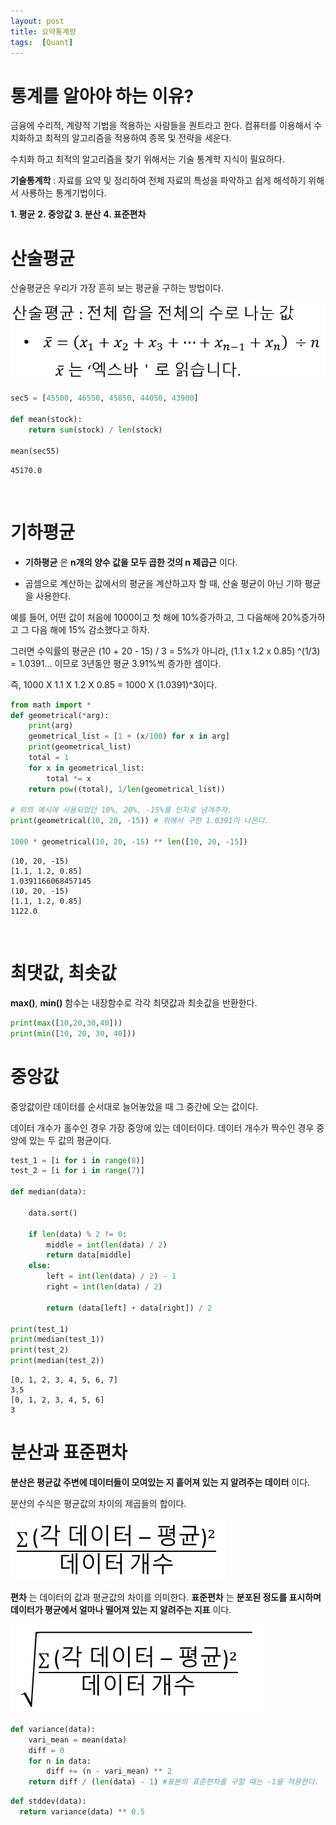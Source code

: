 ```yaml
---
layout: post
title: 요약통계량
tags:  [Quant]
---
```

# 통계를 알아야 하는 이유?
금융에 수리적, 계량적 기법을 적용하는 사람들을 퀀트라고 한다. 컴퓨터를 이용해서 수치화하고 최적의 알고리즘을 적용하여 종목 및 전략을 세운다.

수치화 하고 최적의 알고리즘을 찾기 위해서는 기술 통계학 지식이 필요하다.

**기술통계학** : 자료를 요약 및 정리하여 전체 자료의 특성을 파악하고 쉽게 해석하기 위해서 사룡하는 통계기법이다.

**1. 평균**
**2. 중앙값**
**3. 분산**
**4. 표준편차**

# 산술평균
산술평균은 우리가 가장 흔히 보는 평균을 구하는 방법이다.

![Alt text](/public/post/2020_01_30_Quant_statistics/arti_mean.PNG)

~~~python
sec5 = [45500, 46550, 45850, 44050, 43900]

def mean(stock):
    return sum(stock) / len(stock)

mean(sec55)
~~~
~~~
45170.0
~~~

&nbsp;
&nbsp;
&nbsp;
&nbsp;

# 기하평균

- **기하평균** 은 **n개의 양수 값을 모두 곱한 것의 n 제곱근** 이다.

- 곱셈으로 계산하는 값에서의 평균을 계산하고자 할 때, 산술 평균이 아닌 기하 평균을 사용한다.


예를 들어, 어떤 값이 처음에 1000이고 첫 해에 10%증가하고, 그 다음해에 20%증가하고 그 다음 해에 15% 감소했다고 하자.

그러면 수익률의 평균은 (10 + 20 - 15) / 3 = 5%가 아니라, (1.1 x 1.2 x 0.85) ^(1/3) = 1.0391... 이므로 3년동안 평균 3.91%씩 증가한 셈이다.

즉, 1000 X 1.1 X 1.2 X 0.85 = 1000 X (1.0391)^3이다.

~~~python
from math import *
def geometrical(*arg):
    print(arg)
    geometrical_list = [1 + (x/100) for x in arg]
    print(geometrical_list)
    total = 1
    for x in geometrical_list:
        total *= x
    return pow((total), 1/len(geometrical_list))

# 위의 예시에 사용되었던 10%, 20%, -15%를 인자로 넘겨주자.
print(geometrical(10, 20, -15)) # 위에서 구한 1.0391이 나온다.

1000 * geometrical(10, 20, -15) ** len([10, 20, -15])
~~~
~~~
(10, 20, -15)
[1.1, 1.2, 0.85]
1.0391166068457145
(10, 20, -15)
[1.1, 1.2, 0.85]
1122.0
~~~

&nbsp;
&nbsp;
&nbsp;
&nbsp;

# 최댓값, 최솟값

**max()**, **min()** 함수는 내장함수로 각각 최댓값과 최솟값을 반환한다.

~~~python
print(max([10,20,30,40]))
print(min([10, 20, 30, 40]))
~~~

# 중앙값

중앙값이란 데이터를 순서대로 늘어놓았을 때 그 중간에 오는 값이다.

데이터 개수가 홀수인 경우 가장 중앙에 있는 데이터이다.
데이터 개수가 짝수인 경우 중앙에 있는 두 값의 평균이다.

~~~python
test_1 = [i for i in range(8)]
test_2 = [i for i in range(7)]

def median(data):

    data.sort()

    if len(data) % 2 != 0:
        middle = int(len(data) / 2)
        return data[middle]
    else:
        left = int(len(data) / 2) - 1
        right = int(len(data) / 2)

        return (data[left] + data[right]) / 2

print(test_1)
print(median(test_1))
print(test_2)
print(median(test_2))
~~~
~~~
[0, 1, 2, 3, 4, 5, 6, 7]
3.5
[0, 1, 2, 3, 4, 5, 6]
3
~~~

# 분산과 표준편차

**분산은 평균값 주변에 데이터들이 모여있는 지 흩어져 있는 지 알려주는 데이터** 이다.

분산의 수식은 평균값의 차이의 제곱들의 합이다.

![Alt text](/public/post/2020_01_30_Quant_statistics/variance.PNG)

**편차** 는 데이터의 값과 평균값의 차이를 의미한다. **표준편차** 는 **분포된 정도를 표시하며 데이터가 평균에서 얼마나 떨어져 있는 지 알려주는 지표** 이다.

![Alt text](/public/post/2020_01_30_Quant_statistics/variance_2.PNG)

~~~python
def variance(data):
    vari_mean = mean(data)
    diff = 0
    for n in data:
        diff += (n - vari_mean) ** 2
    return diff / (len(data) - 1) #표본의 표준편차를 구할 때는 -1을 적용한다.
~~~

~~~python
def stddev(data):
  return variance(data) ** 0.5
~~~
